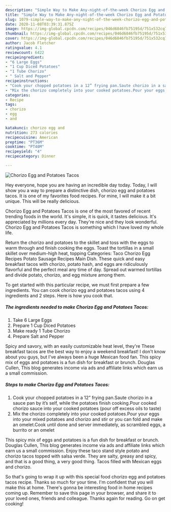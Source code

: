 ```yaml
---
description: "Simple Way to Make Any-night-of-the-week Chorizo Egg and Potatoes Tacos"
title: "Simple Way to Make Any-night-of-the-week Chorizo Egg and Potatoes Tacos"
slug: 1079-simple-way-to-make-any-night-of-the-week-chorizo-egg-and-potatoes-tacos
date: 2020-11-08T03:39:31.875Z
image: https://img-global.cpcdn.com/recipes/046d6846fb75195d/751x532cq70/chorizo-egg-and-potatoes-tacos-recipe-main-photo.jpg
thumbnail: https://img-global.cpcdn.com/recipes/046d6846fb75195d/751x532cq70/chorizo-egg-and-potatoes-tacos-recipe-main-photo.jpg
cover: https://img-global.cpcdn.com/recipes/046d6846fb75195d/751x532cq70/chorizo-egg-and-potatoes-tacos-recipe-main-photo.jpg
author: Jacob Fletcher
ratingvalue: 4.1
reviewcount: 6422
recipeingredient:
- "6 Large Eggs"
- "1 Cup Diced Potatoes"
- "1 Tube Chorizo"
- " Salt and Pepper"
recipeinstructions:
- "Cook your chopped potatoes in a 12” frying pan.Saute chorizo in a sauce pan by it’s self, while the potatoes finish cooking.Pour cooked chorizo sauce into your cooked potatoes (pour off excess oils to taste)"
- "Mix the chorizo completely into your cooked potatoes.Pour your eggs into your mixed potatoes and chorizo and stir or you can fold and make an omelet.Cook until done and server immediately, as scrambled eggs, a burrito or an omelet"
categories:
- Recipe
tags:
- chorizo
- egg
- and

katakunci: chorizo egg and 
nutrition: 273 calories
recipecuisine: American
preptime: "PT36M"
cooktime: "PT40M"
recipeyield: "4"
recipecategory: Dinner

---
```



![Chorizo Egg and Potatoes Tacos](https://img-global.cpcdn.com/recipes/046d6846fb75195d/751x532cq70/chorizo-egg-and-potatoes-tacos-recipe-main-photo.jpg)

Hey everyone, hope you are having an incredible day today. Today, I will show you a way to prepare a distinctive dish, chorizo egg and potatoes tacos. It is one of my favorites food recipes. For mine, I will make it a bit unique. This will be really delicious.

Chorizo Egg and Potatoes Tacos is one of the most favored of recent trending foods in the world. It's simple, it is quick, it tastes delicious. It's appreciated by millions every day. They're nice and they look wonderful. Chorizo Egg and Potatoes Tacos is something which I have loved my whole life.

Return the chorizo and potatoes to the skillet and toss with the eggs to warm through and finish cooking the eggs. Toast the tortillas in a small skillet over medium-high heat, topping Categories: Taco Chorizo Egg Recipes Potato Sausage Recipes Main Dish. These quick and easy breakfast tacos with chorizo, potato hash, and eggs are ridiculously flavorful and the perfect meal any time of day. Spread out warmed tortillas and divide potato, chorizo, and egg mixture among them.


To get started with this particular recipe, we must first prepare a few ingredients. You can cook chorizo egg and potatoes tacos using 4 ingredients and 2 steps. Here is how you cook that.

<!--inarticleads1-->

##### The ingredients needed to make Chorizo Egg and Potatoes Tacos:

1. Take 6 Large Eggs
1. Prepare 1 Cup Diced Potatoes
1. Make ready 1 Tube Chorizo
1. Prepare  Salt and Pepper


Spicy and savory, with an easily customizable heat level, they&#39;re These breakfast tacos are the best way to enjoy a weekend breakfast! I don&#39;t know about you guys, but I&#39;ve always been a huge Mexican food fan. This spicy mix of eggs and potatoes is a fun dish for breakfast or brunch. Douglas Cullen, This blog generates income via ads and affiliate links which earn us a small commission. 

<!--inarticleads2-->

##### Steps to make Chorizo Egg and Potatoes Tacos:

1. Cook your chopped potatoes in a 12” frying pan.Saute chorizo in a sauce pan by it’s self, while the potatoes finish cooking.Pour cooked chorizo sauce into your cooked potatoes (pour off excess oils to taste)
1. Mix the chorizo completely into your cooked potatoes.Pour your eggs into your mixed potatoes and chorizo and stir or you can fold and make an omelet.Cook until done and server immediately, as scrambled eggs, a burrito or an omelet


This spicy mix of eggs and potatoes is a fun dish for breakfast or brunch. Douglas Cullen, This blog generates income via ads and affiliate links which earn us a small commission. Enjoy these taco stand style potato and chorizo tacos topped with salsa verde. They are salty, greasy and spicy, and that is a good thing, a very good thing. Tacos filled with Mexican eggs and chorizo. 

So that's going to wrap it up with this special food chorizo egg and potatoes tacos recipe. Thanks so much for your time. I'm confident that you will make this at home. There's gonna be interesting food in home recipes coming up. Remember to save this page in your browser, and share it to your loved ones, friends and colleague. Thanks again for reading. Go on get cooking!
